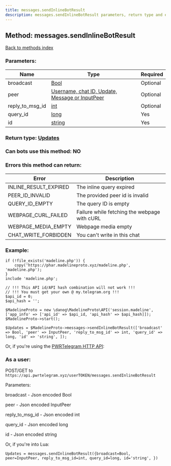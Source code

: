 ```yaml
---
title: messages.sendInlineBotResult
description: messages.sendInlineBotResult parameters, return type and example
---
```

## Method: messages.sendInlineBotResult  
[Back to methods index](index.md)


### Parameters:

| Name     |    Type       | Required |
|----------|---------------|----------|
|broadcast|[Bool](../types/Bool.md) | Optional|
|peer|[Username, chat ID, Update, Message or InputPeer](../types/InputPeer.md) | Optional|
|reply\_to\_msg\_id|[int](../types/int.md) | Optional|
|query\_id|[long](../types/long.md) | Yes|
|id|[string](../types/string.md) | Yes|


### Return type: [Updates](../types/Updates.md)

### Can bots use this method: **NO**


### Errors this method can return:

| Error    | Description   |
|----------|---------------|
|INLINE_RESULT_EXPIRED|The inline query expired|
|PEER_ID_INVALID|The provided peer id is invalid|
|QUERY_ID_EMPTY|The query ID is empty|
|WEBPAGE_CURL_FAILED|Failure while fetching the webpage with cURL|
|WEBPAGE_MEDIA_EMPTY|Webpage media empty|
|CHAT_WRITE_FORBIDDEN|You can't write in this chat|


### Example:


```
if (!file_exists('madeline.php')) {
    copy('https://phar.madelineproto.xyz/madeline.php', 'madeline.php');
}
include 'madeline.php';

// !!! This API id/API hash combination will not work !!!
// !!! You must get your own @ my.telegram.org !!!
$api_id = 0;
$api_hash = '';

$MadelineProto = new \danog\MadelineProto\API('session.madeline', ['app_info' => ['api_id' => $api_id, 'api_hash' => $api_hash]]);
$MadelineProto->start();

$Updates = $MadelineProto->messages->sendInlineBotResult(['broadcast' => Bool, 'peer' => InputPeer, 'reply_to_msg_id' => int, 'query_id' => long, 'id' => 'string', ]);
```

Or, if you're using the [PWRTelegram HTTP API](https://pwrtelegram.xyz):



### As a user:

POST/GET to `https://api.pwrtelegram.xyz/userTOKEN/messages.sendInlineBotResult`

Parameters:

broadcast - Json encoded Bool

peer - Json encoded InputPeer

reply_to_msg_id - Json encoded int

query_id - Json encoded long

id - Json encoded string




Or, if you're into Lua:

```
Updates = messages.sendInlineBotResult({broadcast=Bool, peer=InputPeer, reply_to_msg_id=int, query_id=long, id='string', })
```

